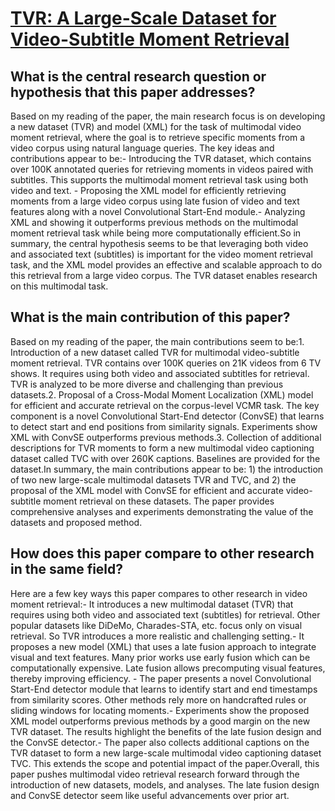 # [TVR: A Large-Scale Dataset for Video-Subtitle Moment Retrieval](https://arxiv.org/abs/2001.09099)

## What is the central research question or hypothesis that this paper addresses?

Based on my reading of the paper, the main research focus is on developing a new dataset (TVR) and model (XML) for the task of multimodal video moment retrieval, where the goal is to retrieve specific moments from a video corpus using natural language queries. The key ideas and contributions appear to be:- Introducing the TVR dataset, which contains over 100K annotated queries for retrieving moments in videos paired with subtitles. This supports the multimodal moment retrieval task using both video and text. - Proposing the XML model for efficiently retrieving moments from a large video corpus using late fusion of video and text features along with a novel Convolutional Start-End module.- Analyzing XML and showing it outperforms previous methods on the multimodal moment retrieval task while being more computationally efficient.So in summary, the central hypothesis seems to be that leveraging both video and associated text (subtitles) is important for the video moment retrieval task, and the XML model provides an effective and scalable approach to do this retrieval from a large video corpus. The TVR dataset enables research on this multimodal task.


## What is the main contribution of this paper?

Based on my reading of the paper, the main contributions seem to be:1. Introduction of a new dataset called TVR for multimodal video-subtitle moment retrieval. TVR contains over 100K queries on 21K videos from 6 TV shows. It requires using both video and associated subtitles for retrieval. TVR is analyzed to be more diverse and challenging than previous datasets.2. Proposal of a Cross-Modal Moment Localization (XML) model for efficient and accurate retrieval on the corpus-level VCMR task. The key component is a novel Convolutional Start-End detector (ConvSE) that learns to detect start and end positions from similarity signals. Experiments show XML with ConvSE outperforms previous methods.3. Collection of additional descriptions for TVR moments to form a new multimodal video captioning dataset called TVC with over 260K captions. Baselines are provided for the dataset.In summary, the main contributions appear to be: 1) the introduction of two new large-scale multimodal datasets TVR and TVC, and 2) the proposal of the XML model with ConvSE for efficient and accurate video-subtitle moment retrieval on these datasets. The paper provides comprehensive analyses and experiments demonstrating the value of the datasets and proposed method.


## How does this paper compare to other research in the same field?

Here are a few key ways this paper compares to other research in video moment retrieval:- It introduces a new multimodal dataset (TVR) that requires using both video and associated text (subtitles) for retrieval. Other popular datasets like DiDeMo, Charades-STA, etc. focus only on visual retrieval. So TVR introduces a more realistic and challenging setting.- It proposes a new model (XML) that uses a late fusion approach to integrate visual and text features. Many prior works use early fusion which can be computationally expensive. Late fusion allows precomputing visual features, thereby improving efficiency. - The paper presents a novel Convolutional Start-End detector module that learns to identify start and end timestamps from similarity scores. Other methods rely more on handcrafted rules or sliding windows for locating moments.- Experiments show the proposed XML model outperforms previous methods by a good margin on the new TVR dataset. The results highlight the benefits of the late fusion design and the ConvSE detector.- The paper also collects additional captions on the TVR dataset to form a new large-scale multimodal video captioning dataset TVC. This extends the scope and potential impact of the paper.Overall, this paper pushes multimodal video retrieval research forward through the introduction of new datasets, models, and analyses. The late fusion design and ConvSE detector seem like useful advancements over prior art.
